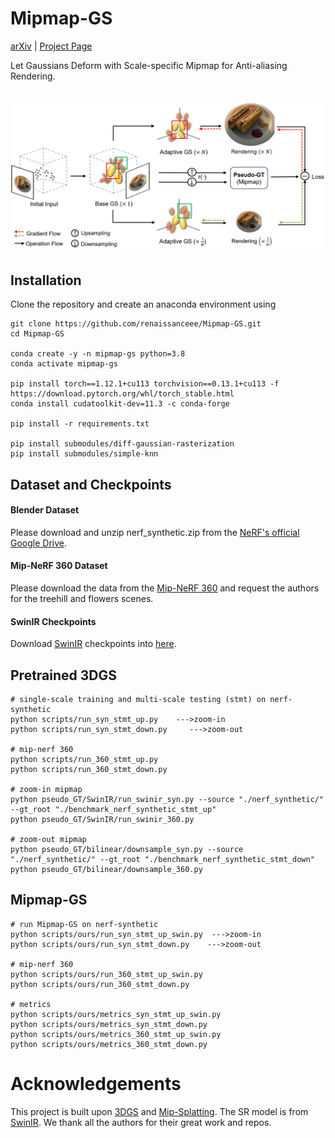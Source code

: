 # Mipmap-GS
<a href="https://arxiv.org/abs/2408.06286">arXiv</a> | <a href="https://github.com/renaissanceee/Mipmap-GS">Project Page</a>

Let Gaussians Deform with Scale-specific Mipmap for Anti-aliasing Rendering.
<p>
    <br>
    <img src="figures/mipmap_logo.png" width="600"/>
    <br>
</p>


## Installation
Clone the repository and create an anaconda environment using
```
git clone https://github.com/renaissanceee/Mipmap-GS.git
cd Mipmap-GS

conda create -y -n mipmap-gs python=3.8
conda activate mipmap-gs

pip install torch==1.12.1+cu113 torchvision==0.13.1+cu113 -f https://download.pytorch.org/whl/torch_stable.html
conda install cudatoolkit-dev=11.3 -c conda-forge

pip install -r requirements.txt

pip install submodules/diff-gaussian-rasterization
pip install submodules/simple-knn
```
## Dataset and Checkpoints
#### Blender Dataset
Please download and unzip nerf_synthetic.zip from the [NeRF's official Google Drive](https://drive.google.com/drive/folders/128yBriW1IG_3NJ5Rp7APSTZsJqdJdfc1).

#### Mip-NeRF 360 Dataset
Please download the data from the [Mip-NeRF 360](https://jonbarron.info/mipnerf360/) and request the authors for the treehill and flowers scenes.

#### SwinIR Checkpoints
Download [SwinIR](https://github.com/JingyunLiang/SwinIR/releases) checkpoints into [here](https://github.com/renaissanceee/Mipmap-GS/tree/main/pseudo_GT/swinIR/model_zoo/swinir).
## Pretrained 3DGS
```
# single-scale training and multi-scale testing (stmt) on nerf-synthetic
python scripts/run_syn_stmt_up.py	 --->zoom-in
python scripts/run_syn_stmt_down.py 	--->zoom-out

# mip-nerf 360
python scripts/run_360_stmt_up.py	  
python scripts/run_360_stmt_down.py	 

# zoom-in mipmap
python pseudo_GT/SwinIR/run_swinir_syn.py --source "./nerf_synthetic/" --gt_root "./benchmark_nerf_synthetic_stmt_up"
python pseudo_GT/SwinIR/run_swinir_360.py

# zoom-out mipmap
python pseudo_GT/bilinear/downsample_syn.py --source "./nerf_synthetic/" --gt_root "./benchmark_nerf_synthetic_stmt_down"
python pseudo_GT/bilinear/downsample_360.py
```

## Mipmap-GS
```
# run Mipmap-GS on nerf-synthetic 
python scripts/ours/run_syn_stmt_up_swin.py	 --->zoom-in
python scripts/ours/run_syn_stmt_down.py 	--->zoom-out

# mip-nerf 360 
python scripts/ours/run_360_stmt_up_swin.py	
python scripts/ours/run_360_stmt_down.py	 

# metrics
python scripts/ours/metrics_syn_stmt_up_swin.py
python scripts/ours/metrics_syn_stmt_down.py
python scripts/ours/metrics_360_stmt_up_swin.py
python scripts/ours/metrics_360_stmt_down.py
```

# Acknowledgements
This project is built upon [3DGS](https://github.com/graphdeco-inria/gaussian-splatting) and [Mip-Splatting](https://github.com/autonomousvision/mip-splatting.git). The SR model is from [SwinIR](https://github.com/JingyunLiang/SwinIR.git).
We thank all the authors for their great work and repos. 
